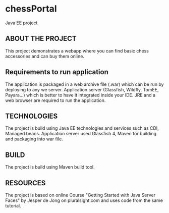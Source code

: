 # chessPortal
Java EE project

  ABOUT THE PROJECT
  -------------------
  This project demonstrates a webapp where you can find basic chess accessories and can buy them online.

    
Requirements to run application
  -------------------------
  The application is packaged in a web archive file (.war) which can be run by deploying to any we server.
  Application server (Glassfish, Wildfly, TomEE, Payara...) which is better to have it integrated inside your IDE. 
  JRE and a web browser are required to run the application.
  

  TECHNOLOGIES
  ------------
  The project is build using Java EE technologies and services such as CDI, Managed beans. Application server used Glassfish 4, Maven for building and packaging into war file.
  
  
  BUILD
  ------
  The project is build using Maven build tool.

  
  RESOURCES
  ---------
  The project is based on online Course "Getting Started with Java Server Faces" by Jesper de Jong on pluralsight.com and uses code from the same tutorial.